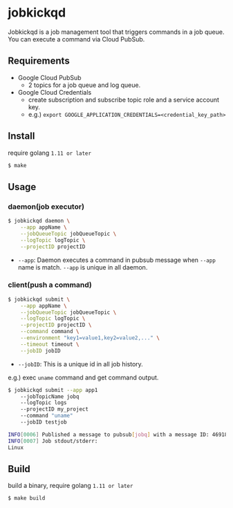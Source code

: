 # jobkickqd

Jobkickqd is a job management tool that triggers commands in a job queue.
You can execute a command via Cloud PubSub.

## Requirements
- Google Cloud PubSub
  - 2 topics for a job queue and log queue.
- Google Cloud Credentials
  - create subscription and subscribe topic role and a service account key.
  - e.g.) `export GOOGLE_APPLICATION_CREDENTIALS=<credential_key_path>`
  
## Install
require golang `1.11 or later`

```bash
$ make
```

## Usage

### daemon(job executor)
```bash
$ jobkickqd daemon \
    --app appName \
    --jobQueueTopic jobQueueTopic \
    --logTopic logTopic \
    --projectID projectID
```

* `--app`: Daemon executes a command in pubsub message when `--app` name is match. `--app` is unique in all daemon.

### client(push a command)
```bash
$ jobkickqd submit \
    --app appName \
    --jobQueueTopic jobQueueTopic \
    --logTopic logTopic \
    --projectID projectID \
    --command command \
    --environment "key1=value1,key2=value2,..." \
    --timeout timeout \
    --jobID jobID
```

* `--jobID`: This is a unique id in all job history. 

e.g.) exec `uname` command and get command output. 
```bash
$ jobkickqd submit --app app1 
    --jobTopicName jobq 
    --logTopic logs 
    --projectID my_project 
    --command "uname"
    --jobID testjob

INFO[0006] Published a message to pubsub[jobq] with a message ID: 469182461657193 
INFO[0007] Job stdout/stderr:
Linux
```

## Build
build a binary, require golang `1.11 or later`

```bash
$ make build
```
